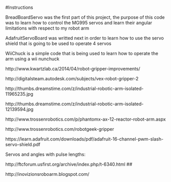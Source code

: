 #Instructions
<p>BreadBoardServo was the first part of this project, the purpose of this code was to learn how to control the 
MG995 servos and learn their angular limitations with respect to my robot arm
<p>AdafruitServoBoard was writted next in order to learn how to use the servo shield that is going to be used to operate 4 servos
<p>WiiChuck is a simple code that is being used to learn how to operate the arm using a wii nunchuck
<p>http://www.kwartzlab.ca/2014/04/robot-gripper-improvements/
<p>http://digitalsteam.autodesk.com/subjects/vex-robot-gripper-2
<p>http://thumbs.dreamstime.com/z/industrial-robotic-arm-isolated-11965235.jpg
<p>http://thumbs.dreamstime.com/z/industrial-robotic-arm-isolated-12139594.jpg
<p>http://www.trossenrobotics.com/p/phantomx-ax-12-reactor-robot-arm.aspx
<p>http://www.trossenrobotics.com/robotgeek-gripper
<p>https://learn.adafruit.com/downloads/pdf/adafruit-16-channel-pwm-slash-servo-shield.pdf
<p>Servos and angles with pulse lengths:
<p>http://ftcforum.usfirst.org/archive/index.php/t-6340.html
##<p>http://inovizionsroboarm.blogspot.com/
